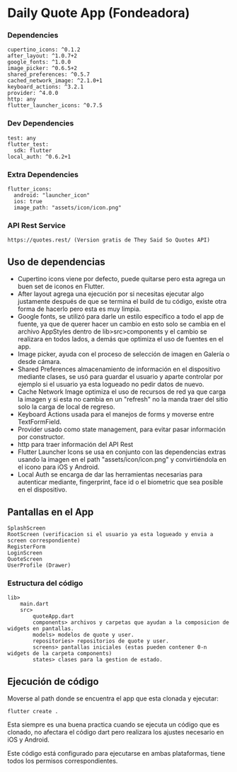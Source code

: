 # Daily Quote App (Fondeadora)

### Dependencies

    cupertino_icons: ^0.1.2
    after_layout: ^1.0.7+2
    google_fonts: ^1.0.0
    image_picker: ^0.6.5+2
    shared_preferences: ^0.5.7
    cached_network_image: ^2.1.0+1
    keyboard_actions: ^3.2.1
    provider: ^4.0.0
    http: any
    flutter_launcher_icons: ^0.7.5
    
### Dev Dependencies
    test: any
    flutter_test:
      sdk: flutter
    local_auth: ^0.6.2+1
    
### Extra Dependencies
    flutter_icons:
      android: "launcher_icon"
      ios: true
      image_path: "assets/icon/icon.png"


### API Rest Service
    https://quotes.rest/ (Version gratis de They Said So Quotes API)
    
## Uso de dependencias

- Cupertino icons viene por defecto, puede quitarse pero esta agrega un buen set de iconos en Flutter.
- After layout agrega una ejecución por si necesitas ejecutar algo justamente después de que se termina el build de tu código, existe otra forma de hacerlo pero esta es muy limpia.
- Google fonts, se utilizó para darle un estilo específico a todo el app de fuente, ya que de querer hacer un cambio en esto solo se cambia en el archivo AppStyles dentro de lib>src>components y el cambio se realizara en todos lados, a demás que optimiza el uso de fuentes en el app.
- Image picker, ayuda con el proceso de selección de imagen en Galería o desde cámara.
- Shared Preferences almacenamiento de información en el dispositivo mediante clases, se usó para guardar el usuario y aparte controlar por ejemplo si el usuario ya esta logueado no pedir datos de nuevo. 
- Cache Network Image optimiza el uso de recursos de red ya que carga la imagen y si esta no cambia en un "refresh" no la manda traer del sitio solo la carga de local de regreso.
- Keyboard Actions usada para el manejos de forms y moverse entre TextFormField.
- Provider usado como state management, para evitar pasar información por constructor.
- http para traer información del API Rest
- Flutter Launcher Icons se usa en conjunto con las dependencias extras usando la imagen en el path "assets/icon/icon.png" y convirtiéndola en el icono para iOS y Android.
- Local Auth se encarga de dar las herramientas necesarias para autenticar mediante, fingerprint, face id o el biometric que sea posible en el dispositivo.


## Pantallas en el App

    SplashScreen 
    RootScreen (verificacion si el usuario ya esta logueado y envia a screen correspondiente)
    RegisterForm
    LoginScreen
    QuoteScreen
    UserProfile (Drawer)
    
### Estructura del código
    lib>
        main.dart
        src> 
            quoteApp.dart
            components> archivos y carpetas que ayudan a la composicion de widgets en pantallas.
            models> modelos de quote y user.
            repositories> repositorios de quote y user.
            screens> pantallas iniciales (estas pueden contener 0-n widgets de la carpeta components) 
            states> clases para la gestion de estado.


## Ejecución de código

Moverse al path donde se encuentra el app que esta clonada y ejecutar:
    
 `flutter create .`
 
 Esta siempre es una buena practica cuando se ejecuta un código que es clonado, no afectara el código dart pero realizara los ajustes necesario en iOS y Android. 
 
 Este código está configurado para ejecutarse en ambas plataformas, tiene todos los permisos correspondientes.